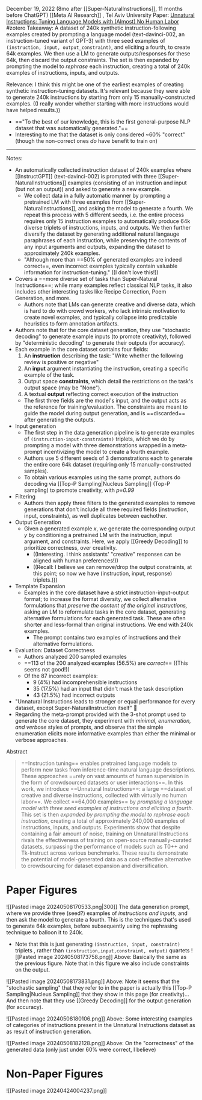 December 19, 2022 (8mo after [[Super-NaturalInstructions]], 11 months before ChatGPT)
[[Meta AI Research]] , Tel Aviv University
Paper: [Unnatural Instructions: Tuning Language Models with (Almost) No Human Labor](https://arxiv.org/abs/2212.09689)
#zotero 
Takeaway: A dataset of 240k synthetic instruction-following examples created by prompting a language model (text-davinci-002, an instruction-tuned variant of GPT-3) with three seed examples of `(instruction, input, output_constraint)`, and eliciting a fourth, to create 64k examples. We then use a LM to generate outputs/responses for these 64k, then discard the output constraints. The set is then expanded by prompting the model to *rephrase* each instruction, creating a total of 240k examples of instructions, inputs, and outputs.

Relevance: I think this might be one of the earliest examples of creating synthetic instruction-tuning datasets. It's relevant because they were able to generate 240k instructions by starting from only 15 manually-constructed examples. ((I really wonder whether starting with more instructions would have helped results.))
- =="To the best of our knowledge, this is the first general-purpose NLP dataset that was automatically generated."==
- Interesting to me that the dataset is only considered ~60% "correct" (though the non-correct ones *do* have benefit to train on)

----

Notes:
- An automatically collected instruction dataset of 240k examples where [[InstructGPT]] (text-davinci-002) is prompted with three [[Super-NaturalInstructions]] examples (consisting of an instruction and input (but not an output)) and asked to generate a new example. 
	- We collect data in a fully automatic manner by prompting a pretrained LM with three examples from [[Super-NaturalInstructions]], and asking the model to generate a fourth. We repeat this process with 5 different seeds, i.e. the entire process requires only 15 instruction examples to automatically produce 64k diverse triplets of instructions, inputs, and outputs. We then further diversify the dataset by generating additional natural langauge paraphrases of each instruction, while preserving the contents of any input arguments and outputs, expanding the dataset to approximately 240k examples.
	- "Although more than ==50% of generated examples are indeed correct==, even incorrect examples typically contain valuable information for instruction-tuning." ((I don't love this!))
- Covers a ==more diverse set of tasks than Super-Natural Instructions==; while many examples reflect classical NLP tasks, it also includes other interesting tasks like Recipe Correction, Poem Generation, and more.
	- Authors note that LMs can generate creative and diverse data, which is hard to do with crowd workers, who lack intrinsic motivation to create novel examples, and typically collapse into predictable heuristics to form annotation artifacts.
- Authors note that for the core dataset generation, they use "stochastic decoding" to generate example inputs (to promote creativity), followed by "deterministic decoding" to generate their outputs (for accuracy).
- Each example in the core dataset contains four fields:
	1. An **instruction** describing the task: "Write whether the following review is positive or negative"
	2. An **input** argument instantiating the instruction, creating a specific example of the task.
	3. Output space **constraints**, which detail the restrictions on the task's output space (may be "None").
	4. A textual **output** reflecting correct execution of the instruction
	- The first three fields are the model's input, and the output acts as the reference for training/evaluation. The constraints are meant to guide the model during output generation, and is ==discarded== after generating the outputs.
- Input generation
	- The first step in the data generation pipeline is to generate examples of `(instruction-input-constraints)` triplets, which we do by prompting a model with three demonstrations wrapped in a meta-prompt incentivizing the model to create a fourth example. 
	- Authors use 5 different seeds of 3 demonstrations each to generate the entire core 64k dataset (requiring only 15 manually-constructed samples).
	- To obtain various examples using the same prompt, authors do decoding via [[Top-P Sampling|Nucleus Sampling]] (Top-P sampling) to promote creativity, with *p=0.99*
- Filtering
	- Authors then apply three filters to the generated examples to remove generations that don't include all three required fields (instruction, input, constraints), as well duplicates between eachother.
- Output Generation
	- Given a generated example *x*, we generate the corresponding output *y* by conditioning a pretrained LM with the instruction, input argument, and constraints. Here, we apply [[Greedy Decoding]] to prioritize correctness, over creativity.
		- ((Interesting. I think assistants' "creative" responses can be aligned with human preferences!))
		- ((Recall: I believe we can remove/drop the output constraints, at this point; so now we have (instruction, input, response) triplets.)))
- Template Expansion
	- Examples in the core dataset have a strict instruction-input-output format; to increase the format diversity, we collect alternative formulations that *preserve the content of the original instructions,* asking an LM to reformulate tasks in the core dataset, generating alternative formulations for each generated task. These are often shorter and less-formal than original instructions. We end with 240k examples.
		- The prompt contains two examples of instructions and their alternative formulations.
- Evaluation: Dataset Correctness
	- Authors analyzed 200 sampled examples
	- ==113 of the 200 analyzed examples (56.5%) are *correct*== ((This seems not good!))
	- Of the 87 incorrect examples:
		- 9 (4%) had incomprehensible instructions
		- 35 (17.5%) had an input that didn't mask the task description
		- 43 (21.5%) had incorrect outputs
- "Unnatural Instructions leads to stronger or equal performance for every dataset, except Super-NaturalInstruction itself" 🤔
- Regarding the meta-prompt provided with the 3-shot prompt used to generate the core dataset, they experiment with *minimal, enumeration, and verbose* styles of prompts, and observe that the simple enumeration elicits more informative examples than either the minimal or verbose approaches.

Abstract
> ==Instruction tuning== enables pretrained language models to perform new tasks from inference-time natural language descriptions. These approaches ==rely on vast amounts of human supervision in the form of crowdsourced datasets or user interactions==. In this work, we introduce ==Unnatural Instructions==: a large ==dataset of creative and diverse instructions, collected with virtually no human labor==. We collect ==64,000 examples== by *prompting a language model with three seed examples of instructions and eliciting a fourth*. This set is then *expanded by prompting the model to rephrase each instruction*, creating a total of approximately 240,000 examples of instructions, inputs, and outputs. Experiments show that despite containing a fair amount of noise, training on Unnatural Instructions rivals the effectiveness of training on open-source manually-curated datasets, surpassing the performance of models such as T0++ and Tk-Instruct across various benchmarks. These results demonstrate the potential of model-generated data as a cost-effective alternative to crowdsourcing for dataset expansion and diversification.

# Paper Figures
![[Pasted image 20240508170533.png|300]]
The data generation prompt, where we provide three (seed?) examples of *instructions and inputs*, and then ask the model to generate a fourth. This is the techniques that's used to generate 64k examples, before subsequently using the rephrasing technique to balloon it to 240k.
- Note that this is just generating `(instruction, input, constraint)` triplets , rather than `(instruction,input,constraint, output)` quartets
![[Pasted image 20240508173758.png]]
Above: Basically the same as the previous figure. Note that in this figure we also include constraints on the output.

![[Pasted image 20240508173831.png]]
Above: Note it seems that the "stochastic sampling" that they refer to in the paper is actually this [[Top-P Sampling|Nucleus Sampling]] that they show in this page (for creativity)... And then note that they use [[Greedy Decoding]] for the output generation (for accuracy).

![[Pasted image 20240508180106.png]]
Above: Some interesting examples of categories of instructions present in the Unnatural Instructions dataset as as result of instruction generation.

![[Pasted image 20240508182128.png]]
Above: On the "correctness" of the generated data (only just under 60% were correct, I believe)

# Non-Paper Figures


![[Pasted image 20240424004237.png]]